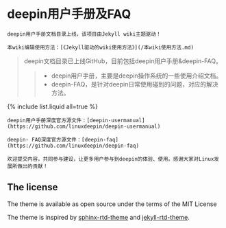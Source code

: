 # deepin用户手册及FAQ

```tip
deepin用户手册文档目录上线，该项目由Jekyll wiki主题驱动！

本wiki编辑使用方法：[《Jekyll驱动的wiki使用方法》](/本wiki使用方法.md)
```

 > deepin文档目录已上线GitHub，目前包括deepin用户手册&deepin-FAQ。 
 >> + deepin用户手册，主要是deepin操作系统的一些使用介绍文档。
 >> + deepin-FAQ，是针对deepin日常使用碰到的问题，对应的解决方法。

{% include list.liquid all=true %}

```note
deepin用户手册深度官方源文件：[deepin-usermanual](https://github.com/linuxdeepin/deepin-usermanual)

deepin- FAQ深度官方源文件：[deepin-faq](https://github.com/linuxdeepin/deepin-faq)

欢迎提交内容，共同参与建设，让更多用户参与到deepin的体验、使用。感谢大家对Linux发展所做出的贡献！
```

## The license

The theme is available as open source under the terms of the MIT License

The theme is inspired by [sphinx-rtd-theme](https://github.com/readthedocs/sphinx_rtd_theme) and [jekyll-rtd-theme](https://github.com/rundocs/jekyll-rtd-theme).
